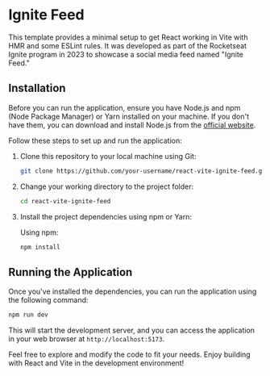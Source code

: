 # Ignite Feed

This template provides a minimal setup to get React working in Vite with HMR and some ESLint rules. It was developed as part of the Rocketseat Ignite program in 2023 to showcase a social media feed named "Ignite Feed."

## Installation

Before you can run the application, ensure you have Node.js and npm (Node Package Manager) or Yarn installed on your machine. If you don't have them, you can download and install Node.js from the [official website](https://nodejs.org/).

Follow these steps to set up and run the application:

1. Clone this repository to your local machine using Git:

   ```bash
   git clone https://github.com/your-username/react-vite-ignite-feed.git
   ```

2. Change your working directory to the project folder:

   ```bash
   cd react-vite-ignite-feed
   ```

3. Install the project dependencies using npm or Yarn:

   Using npm:

   ```bash
   npm install
   ```

## Running the Application

Once you've installed the dependencies, you can run the application using the following command:

```bash
npm run dev
```

This will start the development server, and you can access the application in your web browser at `http://localhost:5173`.

Feel free to explore and modify the code to fit your needs. Enjoy building with React and Vite in the development environment!